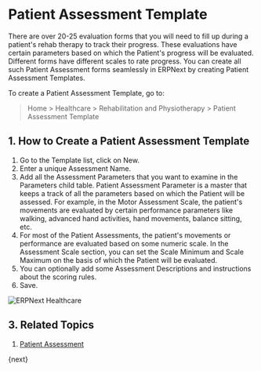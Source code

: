 <!-- add-breadcrumbs -->

# Patient Assessment Template

There are over 20-25 evaluation forms that you will need to fill up during a patient's rehab therapy to track their progress. These evaluations have certain parameters based on which the Patient's progress will be evaluated. Different forms have different scales to rate progress. You can create all such Patient Assessment forms seamlessly in ERPNext by creating Patient Assessment Templates.

To create a Patient Assessment Template, go to:

> Home > Healthcare > Rehabilitation and Physiotherapy > Patient Assessment Template

## 1. How to Create a Patient Assessment Template

1. Go to the Template list, click on New.
2. Enter a unique Assessment Name.
3. Add all the Assessment Parameters that you want to examine in the Parameters child table. Patient Assessment Parameter is a master that keeps a track of all the parameters based on which the Patient will be assessed. For example, in the Motor Assessment Scale, the patient's movements are evaluated by certain performance parameters like walking, advanced hand activities, hand movements, balance sitting, etc.
4. For most of the Patient Assessments, the patient's movements or performance are evaluated based on some numeric scale. In the Assessment Scale section, you can set the Scale Minimum and Scale Maximum on the basis of which the Patient will be evaluated.
5. You can optionally add some Assessment Descriptions and instructions about the scoring rules.
6. Save.

<img class="screenshot" alt="ERPNext Healthcare" src="{{docs_base_url}}/assets/img/healthcare/patient-assessment-template.png">

## 3. Related Topics
1. [Patient Assessment](/docs/user/manual/en/healthcare/patient_assessment)

{next}
